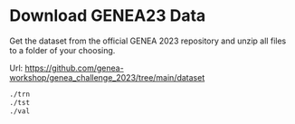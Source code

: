 # Download GENEA23 Data
Get the dataset from the official GENEA 2023 repository and unzip all files to a folder of your choosing.

Url: 
https://github.com/genea-workshop/genea_challenge_2023/tree/main/dataset

```bash
./trn
./tst
./val
```

